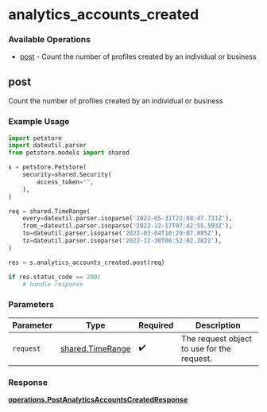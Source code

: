 # analytics_accounts_created

### Available Operations

* [post](#post) - Count the number of profiles created by an individual or business

## post

Count the number of profiles created by an individual or business

### Example Usage

```python
import petstore
import dateutil.parser
from petstore.models import shared

s = petstore.Petstore(
    security=shared.Security(
        access_token="",
    ),
)

req = shared.TimeRange(
    every=dateutil.parser.isoparse('2022-05-31T22:08:47.731Z'),
    from_=dateutil.parser.isoparse('2022-12-17T07:42:55.593Z'),
    to=dateutil.parser.isoparse('2022-03-04T10:29:07.095Z'),
    tz=dateutil.parser.isoparse('2022-12-30T06:52:02.282Z'),
)

res = s.analytics_accounts_created.post(req)

if res.status_code == 200:
    # handle response
```

### Parameters

| Parameter                                            | Type                                                 | Required                                             | Description                                          |
| ---------------------------------------------------- | ---------------------------------------------------- | ---------------------------------------------------- | ---------------------------------------------------- |
| `request`                                            | [shared.TimeRange](../../models/shared/timerange.md) | :heavy_check_mark:                                   | The request object to use for the request.           |


### Response

**[operations.PostAnalyticsAccountsCreatedResponse](../../models/operations/postanalyticsaccountscreatedresponse.md)**

